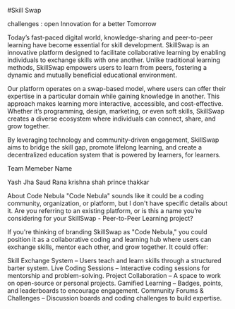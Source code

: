 #Skill Swap



challenges : open Innovation for a better Tomorrow 


Today’s fast-paced digital world, knowledge-sharing and peer-to-peer learning have become essential for skill development. SkillSwap is an innovative platform designed to facilitate collaborative learning by enabling individuals to exchange skills with one another. Unlike traditional learning methods, SkillSwap empowers users to learn from peers, fostering a dynamic and mutually beneficial educational environment.

Our platform operates on a swap-based model, where users can offer their expertise in a particular domain while gaining knowledge in another. This approach makes learning more interactive, accessible, and cost-effective. Whether it’s programming, design, marketing, or even soft skills, SkillSwap creates a diverse ecosystem where individuals can connect, share, and grow together.

By leveraging technology and community-driven engagement, SkillSwap aims to bridge the skill gap, promote lifelong learning, and create a decentralized education system that is powered by learners, for learners.

Team Memeber Name 


Yash Jha 
Saud Rana 
krishna shah 
prince thakkar 

About  Code Nebula 
"Code Nebula" sounds like it could be a coding community, organization, or platform, but I don't have specific details about it. Are you referring to an existing platform, or is this a name you’re considering for your SkillSwap - Peer-to-Peer Learning project?

If you're thinking of branding SkillSwap as "Code Nebula," you could position it as a collaborative coding and learning hub where users can exchange skills, mentor each other, and grow together. It could offer:

Skill Exchange System – Users teach and learn skills through a structured barter system.
Live Coding Sessions – Interactive coding sessions for mentorship and problem-solving.
Project Collaboration – A space to work on open-source or personal projects.
Gamified Learning – Badges, points, and leaderboards to encourage engagement.
Community Forums & Challenges – Discussion boards and coding challenges to build expertise.

